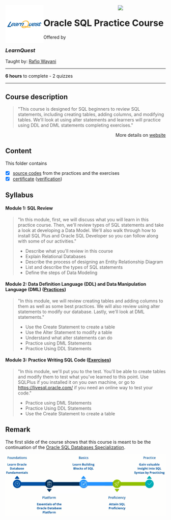 <a href="https://www.coursera.org/learn/oracle-sql-practice">
  <img src="/img/Oracle_SQL_logo.avif" width="150" align="right">
</a>

<img src="/img/LearnQuest_logo.png" width="120" align="left">

# Oracle SQL Practice Course

Offered by 
### *LearnQuest*

Taught by: [Rafiq Wayani](https://www.coursera.org/instructor/~76307871)

---

**6 hours** to complete - 2 quizzes

---

## Course description

>"This course is designed for SQL beginners to review SQL statements, including creating tables, adding columns, and modifying tables. We'll look at using alter statements and learners will practice using DDL and DML statements completing exercises."

<p align="right">More details on <a href="https://www.coursera.org/learn/oracle-sql-practice">website</a></p>

## Content
This folder contains 
- [x] [source codes](./Demonstrations) from the practices and the exercises
- [x] [certificate](./Coursera_Certificate_Oracle_SQL_Practice_Course.pdf) ([verification](https://coursera.org/verify/R65J73TPK3G7))

## Syllabus

#### Module 1: SQL Review 

>"In this module, first, we will discuss what you will learn in this practice course. Then, we'll review types of SQL statements and take a look at developing a Data Model. We'll also walk through how to install SQL Plus and Oracle SQL Developer so you can follow along with some of our activities."
>- Describe what you'll review in this course
>- Explain Relational Databases
>- Describe the process of designing an Entity Relationship Diagram
>- List and describe the types of SQL statements
>- Define the steps of Data Modeling

#### Module 2: Data Definition Language (DDL) and Data Manipulation Language (DML) ([Practices](./Codes/module2.sql))

>"In this module, we will review creating tables and adding columns to them as well as some best practices. We will also review using alter statements to modify our database. Lastly, we'll look at DML statements."
>- Use the Create Statement to create a table
>- Use the Alter Statement to modify a table
>- Understand what alter statements can do
>- Practice using DML Statements
>- Practice Using DDL Statements

#### Module 3: Practice Writing SQL Code ([Exercises](./Codes/module3.sql))

>"In this module, we'll put you to the test. You'll be able to create tables and modify them to test what you've learned to this point. Use SQLPlus if you installed it on you own machine, or go to https://livesql.oracle.com/ if you need an online way to test your code."
>- Practice using DML Statements
>- Practice Using DDL Statements
>- Use the Create Statement to create a table

## Remark

The first slide of the course shows that this course is meant to be the continuation of the [Oracle SQL Databases Specialization](../../Specializations/Oracle%20SQL%20Databases).

![Structure of LearnQuest Oracle DB Courses](./slide1.PNG)

